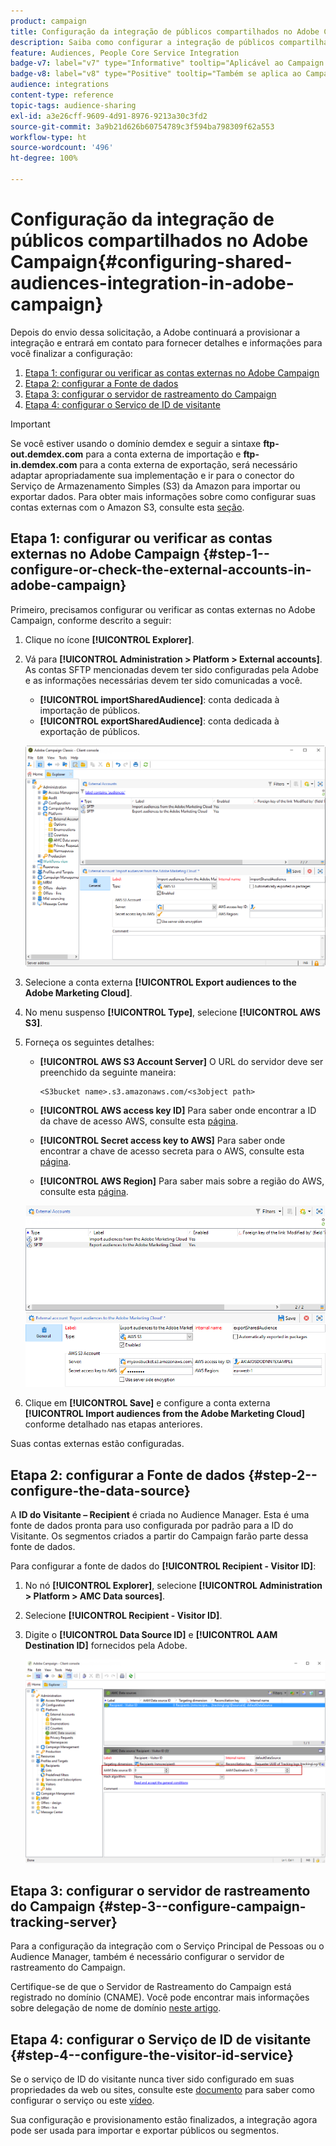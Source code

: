 ```yaml
---
product: campaign
title: Configuração da integração de públicos compartilhados no Adobe Campaign
description: Saiba como configurar a integração de públicos compartilhada
feature: Audiences, People Core Service Integration
badge-v7: label="v7" type="Informative" tooltip="Aplicável ao Campaign Classic v7"
badge-v8: label="v8" type="Positive" tooltip="Também se aplica ao Campaign v8"
audience: integrations
content-type: reference
topic-tags: audience-sharing
exl-id: a3e26cff-9609-4d91-8976-9213a30c3fd2
source-git-commit: 3a9b21d626b60754789c3f594ba798309f62a553
workflow-type: ht
source-wordcount: '496'
ht-degree: 100%

---
```


# Configuração da integração de públicos compartilhados no Adobe Campaign{#configuring-shared-audiences-integration-in-adobe-campaign}



Depois do envio dessa solicitação, a Adobe continuará a provisionar a integração e entrará em contato para fornecer detalhes e informações para você finalizar a configuração:

1. [Etapa 1: configurar ou verificar as contas externas no Adobe Campaign](#step-1--configure-or-check-the-external-accounts-in-adobe-campaign)
1. [Etapa 2: configurar a Fonte de dados](#step-2--configure-the-data-source)
1. [Etapa 3: configurar o servidor de rastreamento do Campaign](#step-3--configure-campaign-tracking-server)
1. [Etapa 4: configurar o Serviço de ID de visitante](#step-4--configure-the-visitor-id-service)

>[!IMPORTANT]
>
>Se você estiver usando o domínio demdex e seguir a sintaxe **ftp-out.demdex.com** para a conta externa de importação e **ftp-in.demdex.com** para a conta externa de exportação, será necessário adaptar apropriadamente sua implementação e ir para o conector do Serviço de Armazenamento Simples (S3) da Amazon para importar ou exportar dados. Para obter mais informações sobre como configurar suas contas externas com o Amazon S3, consulte esta [seção](../../integrations/using/configuring-shared-audiences-integration-in-adobe-campaign.md#step-1--configure-or-check-the-external-accounts-in-adobe-campaign).

## Etapa 1: configurar ou verificar as contas externas no Adobe Campaign {#step-1--configure-or-check-the-external-accounts-in-adobe-campaign}

Primeiro, precisamos configurar ou verificar as contas externas no Adobe Campaign, conforme descrito a seguir:

1. Clique no ícone **[!UICONTROL Explorer]**.
1. Vá para **[!UICONTROL Administration > Platform > External accounts]**. As contas SFTP mencionadas devem ter sido configuradas pela Adobe e as informações necessárias devem ter sido comunicadas a você.

   * **[!UICONTROL importSharedAudience]**: conta dedicada à importação de públicos.
   * **[!UICONTROL exportSharedAudience]**: conta dedicada à exportação de públicos.

   ![](assets/aam_config_1.png)

1. Selecione a conta externa **[!UICONTROL Export audiences to the Adobe Marketing Cloud]**.

1. No menu suspenso **[!UICONTROL Type]**, selecione **[!UICONTROL AWS S3]**.

1. Forneça os seguintes detalhes:

   * **[!UICONTROL AWS S3 Account Server]**
O URL do servidor deve ser preenchido da seguinte maneira:

     ```
     <S3bucket name>.s3.amazonaws.com/<s3object path>
     ```

   * **[!UICONTROL AWS access key ID]**
Para saber onde encontrar a ID da chave de acesso AWS, consulte esta [página](https://docs.aws.amazon.com/general/latest/gr/aws-sec-cred-types.html#access-keys-and-secret-access-keys).

   * **[!UICONTROL Secret access key to AWS]**
Para saber onde encontrar a chave de acesso secreta para o AWS, consulte esta [página](https://aws.amazon.com/fr/blogs/security/wheres-my-secret-access-key/).

   * **[!UICONTROL AWS Region]**
Para saber mais sobre a região do AWS, consulte esta [página](https://aws.amazon.com/about-aws/global-infrastructure/regions_az/).

   ![](assets/aam_config_2.png)

1. Clique em **[!UICONTROL Save]** e configure a conta externa **[!UICONTROL Import audiences from the Adobe Marketing Cloud]** conforme detalhado nas etapas anteriores.

Suas contas externas estão configuradas.

## Etapa 2: configurar a Fonte de dados {#step-2--configure-the-data-source}

A **ID do Visitante – Recipient** é criada no Audience Manager. Esta é uma fonte de dados pronta para uso configurada por padrão para a ID do Visitante. Os segmentos criados a partir do Campaign farão parte dessa fonte de dados.

Para configurar a fonte de dados do **[!UICONTROL Recipient - Visitor ID]**:

1. No nó **[!UICONTROL Explorer]**, selecione **[!UICONTROL Administration > Platform > AMC Data sources]**.
1. Selecione **[!UICONTROL Recipient - Visitor ID]**.
1. Digite o **[!UICONTROL Data Source ID]** e **[!UICONTROL AAM Destination ID]** fornecidos pela Adobe.

   ![](assets/aam_config_3.png)

## Etapa 3: configurar o servidor de rastreamento do Campaign {#step-3--configure-campaign-tracking-server}

Para a configuração da integração com o Serviço Principal de Pessoas ou o Audience Manager, também é necessário configurar o servidor de rastreamento do Campaign.

Certifique-se de que o Servidor de Rastreamento do Campaign está registrado no domínio (CNAME). Você pode encontrar mais informações sobre delegação de nome de domínio [neste artigo](https://experienceleague.adobe.com/docs/control-panel/using/subdomains-and-certificates/setting-up-new-subdomain.html?lang=pt-BR).

## Etapa 4: configurar o Serviço de ID de visitante {#step-4--configure-the-visitor-id-service}

Se o serviço de ID do visitante nunca tiver sido configurado em suas propriedades da web ou sites, consulte este [documento](https://experienceleague.adobe.com/docs/id-service/using/implementation/setup-aam-analytics.html?lang=pt-BR) para saber como configurar o serviço ou este [vídeo](https://helpx.adobe.com/marketing-cloud/how-to/email-marketing.html#step-two).

Sua configuração e provisionamento estão finalizados, a integração agora pode ser usada para importar e exportar públicos ou segmentos.
